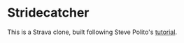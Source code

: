 # Stridecatcher

This is a Strava clone, built following Steve Polito's [tutorial](https://www.railscodealong.com).